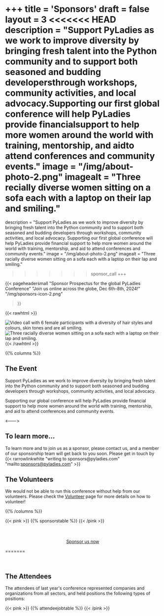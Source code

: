 +++
title = 'Sponsors'
draft = false
layout = 3
<<<<<<< HEAD
description = "Support PyLadies as we work to improve diversity by bringing fresh talent into the Python community and to support both seasoned and budding developersthrough workshops, community activities, and local advocacy.Supporting our first global conference will help PyLadies provide financialsupport to help more women around the world with training, mentorship, and aidto attend conferences and community events."
image = "/img/about-photo-2.png"
imagealt = "Three recially diverse women sitting on a sofa each with a laptop on their lap and smiling."
=======
description = "Support PyLadies as we work to improve diversity by bringing fresh talent into the Python community and to support both seasoned and budding developers through workshops, community activities, and local advocacy. Supporting our first global conference will help PyLadies provide financial support to help more women around the world with training, mentorship, and aid to attend conferences and community events."
image = "/img/about-photo-2.png" 
imagealt = "Three racially diverse women sitting on a sofa each with a laptop on their lap and smiling."
>>>>>>> sponsor_call
+++

{{< pageheadersmall
  "Sponsor Prospectus for the global PyLadies Conference"
  "Join us online across the globe, Dec 6th-8th, 2024!"
  "/img/sponsors-icon-2.png"
  >}}

{{< rawhtml >}}
<div class="d-md-flex flex-md-equal w-100">
  <div class="bg-white overflow-hidden">
    <img class="w-100" src="/img/about-photo-1.png" alt="Video call with 6 female participants with
    a diversity of hair styles and colours, skin tones and are all smiling."/>
  </div>
  <div class="bg-white overflow-hidden">
    <img class="w-100" src="/img/about-photo-2.png" alt="Three racially diverse women sitting on a sofa each with a
    laptop on their lap and smiling." />
  </div>
</div>
{{< /rawhtml >}}

{{% columns %}}

## The Event

Support PyLadies as we work to improve diversity by bringing fresh talent into
the Python community and to support both seasoned and budding developers
through workshops, community activities, and local advocacy.

Supporting our global conference will help PyLadies provide financial
support to help more women around the world with training, mentorship, and aid
to attend conferences and community events.

<--->

## To learn more...

To learn more and to join us as a sponsor, please contact us, and a member of our
sponsorship team will get back to you soon.
Please get in touch by {{< rarrowlinkwhite "writing to sponsors\@pyladies.com" "mailto:sponsors@pyladies.com" >}}

## The Volunteers

We would not be able to run this conference without help from our volunteers.
Please check the <a href="/volunteer" class="alt-link">Volunteer</a> page for
more details on how to volunteer!

{{% /columns %}}

{{< pink >}}
{{% sponsorstable %}}
{{< /pink >}}

<p style="text-align: center; margin-top: 50px;">
<a style="width: 20rem;" class="btn btn-pink" href="mailto:sponsors@pyladies.com">Sponsor us now</a>
</p>

=======

&nbsp;


## The Attendees

The attendees of last year's conference represented companies and organizations
from all sectors, and held positions the following types of positions:

{{< pink >}}
{{% attendeejobtable %}}
{{< /pink >}}
